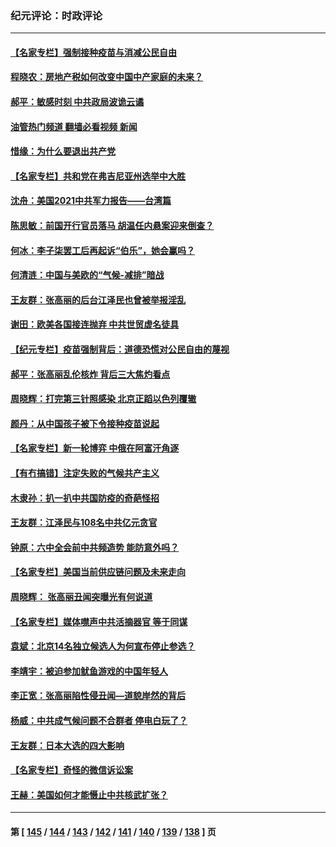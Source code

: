 ### 纪元评论：时政评论
---
#### [【名家专栏】强制接种疫苗与消减公民自由](../../pages/nsc1025/n13355883.md?11070330) 
#### [程晓农：房地产税如何改变中国中产家庭的未来？](../../pages/nsc1025/n13357744.md?11070330) 
#### [郝平：敏感时刻 中共政局波诡云谲](../../pages/nsc1025/n13357660.md?11070330) 
#### [油管热门频道 翻墙必看视频 新闻](ok?11070330)
#### [惜缘：为什么要退出共产党](../../pages/nsc1025/n13357518.md?11070330) 
#### [【名家专栏】共和党在弗吉尼亚州选举中大胜](../../pages/nsc1025/n13355971.md?11070330) 
#### [沈舟：美国2021中共军力报告——台湾篇](../../pages/nsc1025/n13354575.md?11070330) 
#### [陈思敏：前国开行官员落马 胡温任内悬案迎来倒查？](../../pages/nsc1025/n13355636.md?11070330) 
#### [何冰：李子柒罢工后再起诉“伯乐”，她会赢吗？](../../pages/nsc1025/n13354786.md?11070330) 
#### [何清涟：中国与美欧的“气候-减排”暗战](../../pages/nsc1025/n13354713.md?11070330) 
#### [王友群：张高丽的后台江泽民也曾被举报淫乱](../../pages/nsc1025/n13354086.md?11070330) 
#### [谢田：欧美各国接连抛弃 中共世贸虚名徒具](../../pages/nsc1025/n13354080.md?11070330) 
#### [【纪元专栏】疫苗强制背后：道德恐慌对公民自由的蔑视](../../pages/nsc1025/n13354106.md?11070330) 
#### [郝平：张高丽乱伦核炸 背后三大焦灼看点](../../pages/nsc1025/n13354059.md?11070330) 
#### [周晓辉：打完第三针照感染 北京正蹈以色列覆辙](../../pages/nsc1025/n13354033.md?11070330) 
#### [颜丹：从中国孩子被下令接种疫苗说起](../../pages/nsc1025/n13353978.md?11070330) 
#### [【名家专栏】新一轮博弈 中俄在阿富汗角逐](../../pages/nsc1025/n13353309.md?11070330) 
#### [【有冇搞错】注定失败的气候共产主义](../../pages/nsc1025/n13351534.md?11070330) 
#### [木隶孙：扒一扒中共国防疫的奇葩怪招](../../pages/nsc1025/n13352489.md?11070330) 
#### [王友群：江泽民与108名中共亿元贪官](../../pages/nsc1025/n13352358.md?11070330) 
#### [钟原：六中全会前中共频造势 能防意外吗？](../../pages/nsc1025/n13352023.md?11070330) 
#### [【名家专栏】美国当前供应链问题及未来走向](../../pages/nsc1025/n13350111.md?11070330) 
#### [周晓辉： 张高丽丑闻突曝光有何说道](../../pages/nsc1025/n13351161.md?11070330) 
#### [【名家专栏】媒体噤声中共活摘器官 等于同谋](../../pages/nsc1025/n13350726.md?11070330) 
#### [袁斌：北京14名独立候选人为何宣布停止参选？](../../pages/nsc1025/n13349774.md?11070330) 
#### [李靖宇：被迫参加鱿鱼游戏的中国年轻人](../../pages/nsc1025/n13349660.md?11070330) 
#### [李正宽：张高丽陷性侵丑闻—道貌岸然的背后](../../pages/nsc1025/n13349318.md?11070330) 
#### [杨威：中共成气候问题不合群者 停电白玩了？](../../pages/nsc1025/n13348414.md?11070330) 
#### [王友群：日本大选的四大影响](../../pages/nsc1025/n13348950.md?11070330) 
#### [【名家专栏】奇怪的微信诉讼案](../../pages/nsc1025/n13347820.md?11070330) 
#### [王赫：美国如何才能慑止中共核武扩张？](../../pages/nsc1025/n13348851.md?11070330) 

---
#### 第 [ [145](./145.md?11070330) / [144](./144.md?11070330) / [143](./143.md?11070330) / [142](./142.md?11070330) / [141](./141.md?11070330) / [140](./140.md?11070330) / [139](./139.md?11070330) / [138](./138.md?11070330) ] 页
